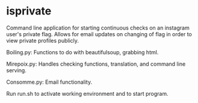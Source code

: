 # isprivate

Command line application for starting continuous checks on an instagram user's private flag. Allows for email updates on changing of flag in order to view private profiles publicly.

Boiling.py:
  Functions to do with beautifulsoup, grabbing html.
  
Mirepoix.py:
  Handles checking functions, translation, and command line serving. 
  
Consomme.py:
  Email functionality.
  
 Run run.sh to activate working environment and to start program.
